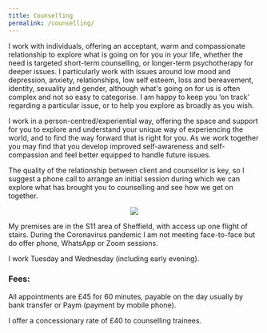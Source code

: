 ```yaml
---
title: Counselling
permalink: /counselling/
---
```

I work with individuals, offering an acceptant, warm and compassionate relationship to explore what is going on for you in your life, whether the need is targeted short-term counselling, or longer-term psychotherapy for deeper issues. I particularly work with issues around low mood and depression, anxiety, relationships, low self esteem, loss and bereavement, identity, sexuality and gender, although what's going on for us is often complex and not so easy to categorise. I am happy to keep you ‘on track’ regarding a particular issue, or to help you explore as broadly as you wish.

I work in a person-centred/experiential way, offering the space and support for you to explore and understand your unique way of experiencing the world, and to find the way forward that is right for you. As we work together you may find that you develop improved self-awareness and self-compassion and feel better equipped to handle future issues.

The quality of the relationship between client and counsellor is key, so I suggest a phone call to arrange an initial session during which we can explore what has brought you to counselling and see how we get on together.

<div id="image" class="image" align="center"><img src="{{ "/images/TherapyRoomSmall.jpg" | absolute_url }}" class="centered fit" /></div>

My premises are in the S11 area of Sheffield, with access up one flight of stairs. During the Coronavirus pandemic I am not meeting face-to-face but do offer phone, WhatsApp or Zoom sessions.


I work Tuesday and Wednesday (including early evening). 
 
### Fees:

All appointments are £45 for 60 minutes, payable on the day usually by bank transfer or Paym (payment by mobile phone).

I offer a concessionary rate of £40 to counselling trainees.
